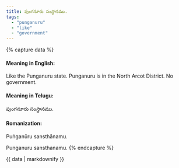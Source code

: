 ```yaml
---
title: పుంగనూరు సంస్థానము.
tags:
  - "punganuru"
  - "like"
  - "government"
---
```


{% capture data %}
#### Meaning in English:
Like the Punganuru state.
Punganuru is in the North Arcot District.
No government.

#### Meaning in Telugu:
పుంగనూరు సంస్థానము.

#### Romanization:
Puṅganūru sansthānamu.

Punganuru sansthanamu.
{% endcapture %}

{{ data | markdownify }}

